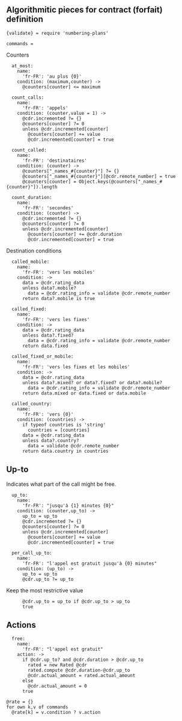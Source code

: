 Algorithmitic pieces for contract (forfait) definition
-------------

    {validate} = require 'numbering-plans'

    commands =

Counters

      at_most:
        name:
          'fr-FR': 'au plus {0}'
        condition: (maximum,counter) ->
          @counters[counter] <= maximum

      count_calls:
        name:
          'fr-FR': 'appels'
        condition: (counter,value = 1) ->
          @cdr.incremented ?= {}
          @counters[counter] ?= 0
          unless @cdr.incremented[counter]
            @counters[counter] += value
            @cdr.incremented[counter] = true

      count_called:
        name:
          'fr-FR': 'destinataires'
        condition: (counter) ->
          @counters["_names_#{counter}"] ?= {}
          @counters["_names_#{counter}"][@cdr.remote_number] = true
          @counters[counter] = Object.keys(@counters["_names_#{counter}"]).length

      count_duration:
        name:
          'fr-FR': 'secondes'
        condition: (counter) ->
          @cdr.incremented ?= {}
          @counters[counter] ?= 0
          unless @cdr.incremented[counter]
            @counters[counter] += @cdr.duration
            @cdr.incremented[counter] = true

Destination conditions

      called_mobile:
        name:
          'fr-FR': 'vers les mobiles'
        condition: ->
          data = @cdr.rating_data
          unless data?.mobile?
            data = @cdr.rating_info = validate @cdr.remote_number
          return data?.mobile is true

      called_fixed:
        name:
          'fr-FR': 'vers les fixes'
        condition: ->
          data = @cdr.rating_data
          unless data?.fixed?
            data = @cdr.rating_info = validate @cdr.remote_number
          return data.fixed

      called_fixed_or_mobile:
        name:
          'fr-FR': 'vers les fixes et les mobiles'
        condition: ->
          data = @cdr.rating_data
          unless data?.mixed? or data?.fixed? or data?.mobile?
            data = @cdr.rating_info = validate @cdr.remote_number
          return data.mixed or data.fixed or data.mobile

      called_country:
        name:
          'fr-FR': 'vers {0}'
        condition: (countries) ->
          if typeof countries is 'string'
            countries = [countries]
          data = @cdr.rating_data
          unless data?.country?
            data = validate @cdr.remote_number
          return data.country in countries

Up-to
-----

Indicates what part of the call might be free.

      up_to:
        name:
          'fr-FR': "jusqu'à {1} minutes {0}"
        condition: (counter,up_to) ->
          up_to = up_to
          @cdr.incremented ?= {}
          @counters[counter] ?= 0
          unless @cdr.incremented[counter]
            @counters[counter] += value
            @cdr.incremented[counter] = true

      per_call_up_to:
        name:
          'fr-FR': "l'appel est gratuit jusqu'à {0} minutes"
        condition: (up_to) ->
          up_to = up_to
          @cdr.up_to ?= up_to

Keep the most restrictive value

          @cdr.up_to = up_to if @cdr.up_to > up_to
          true

Actions
-------

      free:
        name:
          'fr-FR': "l'appel est gratuit"
        action: ->
          if @cdr.up_to? and @cdr.duration > @cdr.up_to
            rated = new Rated @cdr
            rated.compute @cdr.duration-@cdr.up_to
            @cdr.actual_amount = rated.actual_amount
          else
            @cdr.actual_amount = 0
          true

    @rate = {}
    for own k,v of commands
      @rate[k] = v.condition ? v.action
